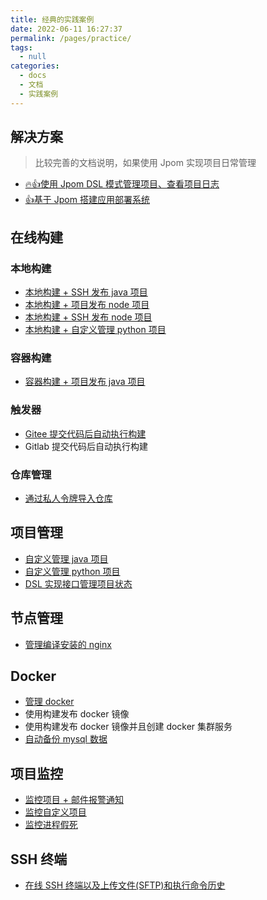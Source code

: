 ```yaml
---
title: 经典的实践案例
date: 2022-06-11 16:27:37
permalink: /pages/practice/
tags: 
  - null
categories: 
  - docs
  - 文档
  - 实践案例
---
```


## 解决方案

> 比较完善的文档说明，如果使用 Jpom 实现项目日常管理

* [🔥👍使用 Jpom DSL 模式管理项目、查看项目日志](/pages/4756ec/)
* [👍基于 Jpom 搭建应用部署系统](/pages/practice/simple-solution-01/)

## 在线构建

### 本地构建

* [本地构建 + SSH 发布 java 项目](/pages/practice/build-java-ssh-release/)
* [本地构建 + 项目发布 node 项目](/pages/practice/build-node-release/)
* [本地构建 + SSH 发布 node 项目](/pages/practice/build-node-ssh-release/)
* [本地构建 + 自定义管理 python 项目](/pages/practice/project-dsl-python/)

### 容器构建

* [容器构建 + 项目发布 java 项目](/pages/practice/build-docker-java-node-release/)

### 触发器

* [Gitee 提交代码后自动执行构建](/pages/practice/gitee-webhook-trigger-build/)
* Gitlab 提交代码后自动执行构建

### 仓库管理

* [通过私人令牌导入仓库](/pages/practice/privateToken-import-repository/)

## 项目管理

* [自定义管理 java 项目](/pages/practice/project-dsl-java/)
* [自定义管理 python 项目](/pages/practice/project-dsl-python/)
* [DSL 实现接口管理项目状态](/pages/ac7b66/)

## 节点管理

* [管理编译安装的 nginx](/pages/practice/node-nginx/)

## Docker

* [管理 docker](/pages/practice/docker-cli/)
* 使用构建发布 docker 镜像
* 使用构建发布 docker 镜像并且创建 docker 集群服务
* [自动备份 mysql 数据](/pages/practice/node-script-backup-docker-mysql/)


## 项目监控

* [监控项目 + 邮件报警通知](/pages/practice/monitor-notice/)
* [监控自定义项目](/pages/610387/)
* [监控进程假死](/pages/610387/)

## SSH 终端

* [在线 SSH 终端以及上传文件(SFTP)和执行命令历史](/pages/practice/ssh-terminal/)